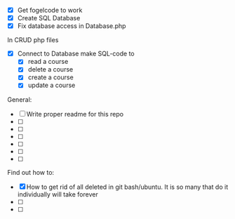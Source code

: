  - [X] Get fogelcode to work
 - [X] Create SQL Database
 - [X] Fix database access in Database.php

 In CRUD php files
 - [X] Connect to Database
    make SQL-code to
    - [X] read a course
    - [X] delete a course
    - [X] create a course
    - [X] update a course

General:
 - [ ] Write proper readme for this repo 
 - [ ] 
 - [ ] 
 - [ ] 
 - [ ] 
 - [ ] 
 - [ ] 


Find out how to:
 - [X] How to get rid of all deleted in git bash/ubuntu. It is so many that do it individually will take forever
 - [ ] 
 - [ ]